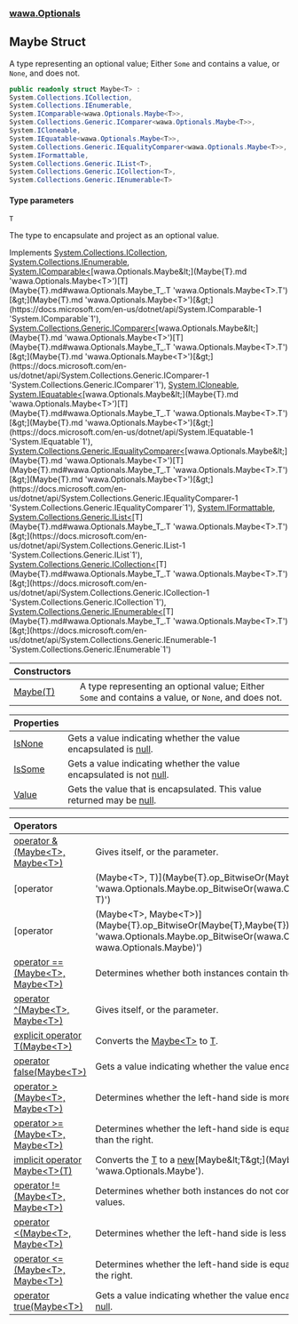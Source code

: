 ### [wawa.Optionals](wawa.Optionals.md 'wawa.Optionals')

## Maybe<T> Struct

A type representing an optional value; Either `Some` and contains a value, or `None`, and does not.

```csharp
public readonly struct Maybe<T> :
System.Collections.ICollection,
System.Collections.IEnumerable,
System.IComparable<wawa.Optionals.Maybe<T>>,
System.Collections.Generic.IComparer<wawa.Optionals.Maybe<T>>,
System.ICloneable,
System.IEquatable<wawa.Optionals.Maybe<T>>,
System.Collections.Generic.IEqualityComparer<wawa.Optionals.Maybe<T>>,
System.IFormattable,
System.Collections.Generic.IList<T>,
System.Collections.Generic.ICollection<T>,
System.Collections.Generic.IEnumerable<T>
```
#### Type parameters

<a name='wawa.Optionals.Maybe_T_.T'></a>

`T`

The type to encapsulate and project as an optional value.

Implements [System.Collections.ICollection](https://docs.microsoft.com/en-us/dotnet/api/System.Collections.ICollection 'System.Collections.ICollection'), [System.Collections.IEnumerable](https://docs.microsoft.com/en-us/dotnet/api/System.Collections.IEnumerable 'System.Collections.IEnumerable'), [System.IComparable&lt;](https://docs.microsoft.com/en-us/dotnet/api/System.IComparable-1 'System.IComparable`1')[wawa.Optionals.Maybe&lt;](Maybe{T}.md 'wawa.Optionals.Maybe<T>')[T](Maybe{T}.md#wawa.Optionals.Maybe_T_.T 'wawa.Optionals.Maybe<T>.T')[&gt;](Maybe{T}.md 'wawa.Optionals.Maybe<T>')[&gt;](https://docs.microsoft.com/en-us/dotnet/api/System.IComparable-1 'System.IComparable`1'), [System.Collections.Generic.IComparer&lt;](https://docs.microsoft.com/en-us/dotnet/api/System.Collections.Generic.IComparer-1 'System.Collections.Generic.IComparer`1')[wawa.Optionals.Maybe&lt;](Maybe{T}.md 'wawa.Optionals.Maybe<T>')[T](Maybe{T}.md#wawa.Optionals.Maybe_T_.T 'wawa.Optionals.Maybe<T>.T')[&gt;](Maybe{T}.md 'wawa.Optionals.Maybe<T>')[&gt;](https://docs.microsoft.com/en-us/dotnet/api/System.Collections.Generic.IComparer-1 'System.Collections.Generic.IComparer`1'), [System.ICloneable](https://docs.microsoft.com/en-us/dotnet/api/System.ICloneable 'System.ICloneable'), [System.IEquatable&lt;](https://docs.microsoft.com/en-us/dotnet/api/System.IEquatable-1 'System.IEquatable`1')[wawa.Optionals.Maybe&lt;](Maybe{T}.md 'wawa.Optionals.Maybe<T>')[T](Maybe{T}.md#wawa.Optionals.Maybe_T_.T 'wawa.Optionals.Maybe<T>.T')[&gt;](Maybe{T}.md 'wawa.Optionals.Maybe<T>')[&gt;](https://docs.microsoft.com/en-us/dotnet/api/System.IEquatable-1 'System.IEquatable`1'), [System.Collections.Generic.IEqualityComparer&lt;](https://docs.microsoft.com/en-us/dotnet/api/System.Collections.Generic.IEqualityComparer-1 'System.Collections.Generic.IEqualityComparer`1')[wawa.Optionals.Maybe&lt;](Maybe{T}.md 'wawa.Optionals.Maybe<T>')[T](Maybe{T}.md#wawa.Optionals.Maybe_T_.T 'wawa.Optionals.Maybe<T>.T')[&gt;](Maybe{T}.md 'wawa.Optionals.Maybe<T>')[&gt;](https://docs.microsoft.com/en-us/dotnet/api/System.Collections.Generic.IEqualityComparer-1 'System.Collections.Generic.IEqualityComparer`1'), [System.IFormattable](https://docs.microsoft.com/en-us/dotnet/api/System.IFormattable 'System.IFormattable'), [System.Collections.Generic.IList&lt;](https://docs.microsoft.com/en-us/dotnet/api/System.Collections.Generic.IList-1 'System.Collections.Generic.IList`1')[T](Maybe{T}.md#wawa.Optionals.Maybe_T_.T 'wawa.Optionals.Maybe<T>.T')[&gt;](https://docs.microsoft.com/en-us/dotnet/api/System.Collections.Generic.IList-1 'System.Collections.Generic.IList`1'), [System.Collections.Generic.ICollection&lt;](https://docs.microsoft.com/en-us/dotnet/api/System.Collections.Generic.ICollection-1 'System.Collections.Generic.ICollection`1')[T](Maybe{T}.md#wawa.Optionals.Maybe_T_.T 'wawa.Optionals.Maybe<T>.T')[&gt;](https://docs.microsoft.com/en-us/dotnet/api/System.Collections.Generic.ICollection-1 'System.Collections.Generic.ICollection`1'), [System.Collections.Generic.IEnumerable&lt;](https://docs.microsoft.com/en-us/dotnet/api/System.Collections.Generic.IEnumerable-1 'System.Collections.Generic.IEnumerable`1')[T](Maybe{T}.md#wawa.Optionals.Maybe_T_.T 'wawa.Optionals.Maybe<T>.T')[&gt;](https://docs.microsoft.com/en-us/dotnet/api/System.Collections.Generic.IEnumerable-1 'System.Collections.Generic.IEnumerable`1')

| Constructors | |
| :--- | :--- |
| [Maybe(T)](Maybe{T}..ctor(T).md 'wawa.Optionals.Maybe<T>.Maybe(T)') | A type representing an optional value; Either `Some` and contains a value, or `None`, and does not. |

| Properties | |
| :--- | :--- |
| [IsNone](Maybe{T}.IsNone.md 'wawa.Optionals.Maybe<T>.IsNone') | Gets a value indicating whether the value encapsulated is [null](https://docs.microsoft.com/en-us/dotnet/csharp/language-reference/keywords/null 'https://docs.microsoft.com/en-us/dotnet/csharp/language-reference/keywords/null'). |
| [IsSome](Maybe{T}.IsSome.md 'wawa.Optionals.Maybe<T>.IsSome') | Gets a value indicating whether the value encapsulated is not [null](https://docs.microsoft.com/en-us/dotnet/csharp/language-reference/keywords/null 'https://docs.microsoft.com/en-us/dotnet/csharp/language-reference/keywords/null'). |
| [Value](Maybe{T}.Value.md 'wawa.Optionals.Maybe<T>.Value') | Gets the value that is encapsulated. This value returned may be [null](https://docs.microsoft.com/en-us/dotnet/csharp/language-reference/keywords/null 'https://docs.microsoft.com/en-us/dotnet/csharp/language-reference/keywords/null'). |

| Operators | |
| :--- | :--- |
| [operator &(Maybe&lt;T&gt;, Maybe&lt;T&gt;)](Maybe{T}.op_BitwiseAnd(Maybe{T},Maybe{T}).md 'wawa.Optionals.Maybe<T>.op_BitwiseAnd(wawa.Optionals.Maybe<T>, wawa.Optionals.Maybe<T>)') | Gives itself, or the parameter. |
| [operator |(Maybe&lt;T&gt;, T)](Maybe{T}.op_BitwiseOr(Maybe{T},T).md 'wawa.Optionals.Maybe<T>.op_BitwiseOr(wawa.Optionals.Maybe<T>, T)') | Gives the inner value, or the parameter. |
| [operator |(Maybe&lt;T&gt;, Maybe&lt;T&gt;)](Maybe{T}.op_BitwiseOr(Maybe{T},Maybe{T}).md 'wawa.Optionals.Maybe<T>.op_BitwiseOr(wawa.Optionals.Maybe<T>, wawa.Optionals.Maybe<T>)') | Gives itself, or the parameter. |
| [operator ==(Maybe&lt;T&gt;, Maybe&lt;T&gt;)](Maybe{T}.op_Equality(Maybe{T},Maybe{T}).md 'wawa.Optionals.Maybe<T>.op_Equality(wawa.Optionals.Maybe<T>, wawa.Optionals.Maybe<T>)') | Determines whether both instances contain the same values. |
| [operator ^(Maybe&lt;T&gt;, Maybe&lt;T&gt;)](Maybe{T}.op_ExclusiveOr(Maybe{T},Maybe{T}).md 'wawa.Optionals.Maybe<T>.op_ExclusiveOr(wawa.Optionals.Maybe<T>, wawa.Optionals.Maybe<T>)') | Gives itself, or the parameter. |
| [explicit operator T(Maybe&lt;T&gt;)](Maybe{T}.T(Maybe{T}).md 'wawa.Optionals.Maybe<T>.op_Explicit T(wawa.Optionals.Maybe<T>)') | Converts the [Maybe&lt;T&gt;](Maybe{T}.md 'wawa.Optionals.Maybe<T>') to [T](Maybe{T}.md#wawa.Optionals.Maybe_T_.T 'wawa.Optionals.Maybe<T>.T'). |
| [operator false(Maybe&lt;T&gt;)](Maybe{T}.op_False(Maybe{T}).md 'wawa.Optionals.Maybe<T>.op_False(wawa.Optionals.Maybe<T>)') | Gets a value indicating whether the value encapsulated is [null](https://docs.microsoft.com/en-us/dotnet/csharp/language-reference/keywords/null 'https://docs.microsoft.com/en-us/dotnet/csharp/language-reference/keywords/null'). |
| [operator &gt;(Maybe&lt;T&gt;, Maybe&lt;T&gt;)](Maybe{T}.op_GreaterThan(Maybe{T},Maybe{T}).md 'wawa.Optionals.Maybe<T>.op_GreaterThan(wawa.Optionals.Maybe<T>, wawa.Optionals.Maybe<T>)') | Determines whether the left-hand side is more than the right. |
| [operator &gt;=(Maybe&lt;T&gt;, Maybe&lt;T&gt;)](Maybe{T}.op_GreaterThanOrEqual(Maybe{T},Maybe{T}).md 'wawa.Optionals.Maybe<T>.op_GreaterThanOrEqual(wawa.Optionals.Maybe<T>, wawa.Optionals.Maybe<T>)') | Determines whether the left-hand side is equal to or more than the right. |
| [implicit operator Maybe&lt;T&gt;(T)](Maybe{T}.Maybe(T).md 'wawa.Optionals.Maybe<T>.op_Implicit wawa.Optionals.Maybe<T>(T)') | Converts the [T](Maybe{T}.md#wawa.Optionals.Maybe_T_.T 'wawa.Optionals.Maybe<T>.T') to a [new](https://docs.microsoft.com/en-us/dotnet/csharp/language-reference/keywords/new 'https://docs.microsoft.com/en-us/dotnet/csharp/language-reference/keywords/new')[Maybe&lt;T&gt;](Maybe{T}.md 'wawa.Optionals.Maybe<T>'). |
| [operator !=(Maybe&lt;T&gt;, Maybe&lt;T&gt;)](Maybe{T}.op_Inequality(Maybe{T},Maybe{T}).md 'wawa.Optionals.Maybe<T>.op_Inequality(wawa.Optionals.Maybe<T>, wawa.Optionals.Maybe<T>)') | Determines whether both instances do not contain the same values. |
| [operator &lt;(Maybe&lt;T&gt;, Maybe&lt;T&gt;)](Maybe{T}.op_LessThan(Maybe{T},Maybe{T}).md 'wawa.Optionals.Maybe<T>.op_LessThan(wawa.Optionals.Maybe<T>, wawa.Optionals.Maybe<T>)') | Determines whether the left-hand side is less than the right. |
| [operator &lt;=(Maybe&lt;T&gt;, Maybe&lt;T&gt;)](Maybe{T}.op_LessThanOrEqual(Maybe{T},Maybe{T}).md 'wawa.Optionals.Maybe<T>.op_LessThanOrEqual(wawa.Optionals.Maybe<T>, wawa.Optionals.Maybe<T>)') | Determines whether the left-hand side is equal to or less than the right. |
| [operator true(Maybe&lt;T&gt;)](Maybe{T}.op_True(Maybe{T}).md 'wawa.Optionals.Maybe<T>.op_True(wawa.Optionals.Maybe<T>)') | Gets a value indicating whether the value encapsulated is not [null](https://docs.microsoft.com/en-us/dotnet/csharp/language-reference/keywords/null 'https://docs.microsoft.com/en-us/dotnet/csharp/language-reference/keywords/null'). |
